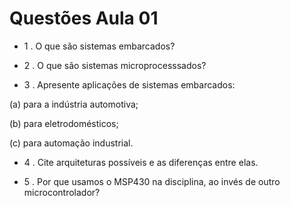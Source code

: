 # Questões Aula 01

- 1 . O que são sistemas embarcados?


- 2 . O que são sistemas microprocesssados?


- 3 . Apresente aplicações de sistemas embarcados:

(a) para a indústria automotiva;


(b) para eletrodomésticos;


(c) para automação industrial.


- 4 . Cite arquiteturas possíveis e as diferenças entre elas.


- 5 . Por que usamos o MSP430 na disciplina, ao invés de outro microcontrolador?
